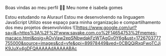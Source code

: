 Boas vindas ao meu perfil 💙💙
Meu nome é isabela gomes

Estou estudando na Aluraurl
Estou me desenvolvendo na linguagem JavaScript
Utilizo esse espaço para minha organização e compartilhamento dos meu projetos desenvolvidos
![]https://www.google.com/url?sa=i&=https%3A%2F%2Fwww.savake.com.co%2F14654753%2Fmemes-macaco.html&psig=AOvVaw2epSNbwdakFzWTAgGv0Y6g&ust=1726703777755000&source=images&cd=vfe&opi=89978449&ved=0CBQQjRxqFwoTCJjK9JuXy4gDFQAAAAAdAAAAABAc
